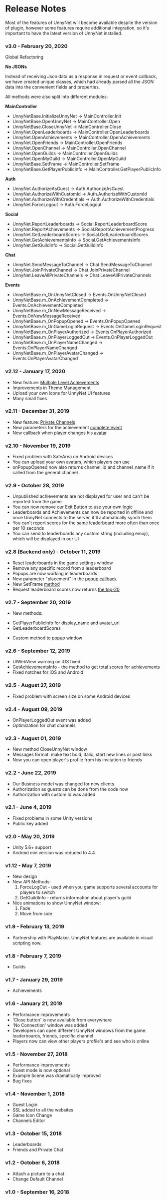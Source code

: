# Release Notes

Most of the features of UnnyNet will become available despite the version of plugin, however some features require additional integration, so it's important to have the latest version of UnnyNet installed.

### v3.0 - February 20, 2020
Global Refactoring

**No JSONs**

Instead of receiving Json data as a response in request or event callback, we have created unique classes, which had already parsed all the JSON data into the convenient fields and properties.

All methods were also split into different modules:

**MainController**

* UnnyNetBase.InitializeUnnyNet -> MainController.Init
* UnnyNetBase.OpenUnnyNet -> MainController.Open
* UnnyNetBase.CloseUnnyNet -> MainController.Close
* UnnyNet.OpenLeaderboards -> MainController.OpenLeaderboards
* UnnyNet.OpenAchievements -> MainController.OpenAchievements
* UnnyNet.OpenFriends -> MainController.OpenFriends
* UnnyNet.OpenChannel -> MainController.OpenChannel
* UnnyNet.OpenGuilds -> MainController.OpenGuilds
* UnnyNet.OpenMyGuild -> MainController.OpenMyGuild
* UnnyNetBase.SetFrame -> MainController.SetFrame
* UnnyNetBase.GetPlayerPublicInfo -> MainController.GetPlayerPublicInfo


**Auth**

* UnnyNet.AuthorizeAsGuest -> Auth.AuthorizeAsGuest
* UnnyNet.AuthorizeWithCustomId -> Auth.AuthorizeWithCustomId
* UnnyNet.AuthorizeWithCredentials -> Auth.AuthorizeWithCredentials
* UnnyNet.ForceLogout -> Auth.ForceLogout


**Social**

* UnnyNet.ReportLeaderboards -> Social.ReportLeaderboardScore
* UnnyNet.ReportAchievements -> Social.ReportAchievementProgress
* UnnyNet.GetLeaderboardScores -> Social.GetLeaderboardScores
* UnnyNet.GetAchievementsInfo -> Social.GetAchievementsInfo
* UnnyNet.GetGuildInfo -> Social.GetGuildInfo


**Chat**

* UnnyNet.SendMessageToChannel -> Chat.SendMessageToChannel
* UnnyNet.JoinPrivateChannel -> Chat.JoinPrivateChannel
* UnnyNet.LeaveAllPrivateChannels -> Chat.LeaveAllPrivateChannels


**Events**

* UnnyNetBase.m_OnUnnyNetClosed -> Events.OnUnnyNetClosed
* UnnyNetBase.m_OnAchievementCompleted -> Events.OnAchievementCompleted
* UnnyNetBase.m_OnNewMessageReceived -> Events.OnNewMessageReceived
* UnnyNetBase.m_OnPopupOpened -> Events.OnPopupOpened
* UnnyNetBase.m_OnGameLoginRequest -> Events.OnGameLoginRequest
* UnnyNetBase.m_OnPlayerAuthorized -> Events.OnPlayerAuthorized
* UnnyNetBase.m_OnPlayerLoggedOut -> Events.OnPlayerLoggedOut
* UnnyNetBase.m_OnPlayerNameChanged -> Events.OnPlayerNameChanged
* UnnyNetBase.m_OnPlayerAvatarChanged -> Events.OnPlayerAvatarChanged 


### v2.12 - January 17, 2020
* New feature: [Multiple Level Achievements](/advanced/achievements)
* Improvements in Theme Management
* Upload your own icons for UnnyNet UI features 
* Many small fixes

### v2.11 - December 31, 2019
* New feature: [Private Channels](/advanced/private_channels)
* New parameters for the achievement [complete event](/advanced/achievements)
* New callback when player changes his [avatar](/basic/authorization)

### v2.10 - November 19, 2019
* Fixed problem with SafeArea on Android devices 
* You can upload your own avatars, which players can use 
* onPopupOpened now also returns channel_id and channel_name if it called from the general channel
 
### v2.9 - October 28, 2019
* Unpublished achievements are not displayed for user and can't be reported from the game
* You can now remove our Exit Button to use your own logic
* Leaderboards and Achievements can now be reported in offline and once UnnyNet connects to the server, it'll automatically synch them
* You can't report scores for the same leaderboard more often than once per 10 seconds
* You can send to leaderboards any custom string (including emoji), which will be displayed in our UI

### v2.8 (Backend only) - October 11, 2019
* Reset leaderboards in the game settings window
* Remove any specific record from a leaderboard
* Popups are now working in leaderboards
* New parameter "placement" in the [popup callback](/advanced/chat_popup)
* New SetFrame [method](/advanced/setframe)
* Request leaderboard scores now returns [the top-20](/requests/get_api)

### v2.7 - September 20, 2019
* New methods:
 - GetPlayerPublicInfo for display_name and avatar_url
 - GetLeaderboardScores
* Custom method to popup window

### v2.6 - September 12, 2019
* UIWebView warning on iOS fixed
* GetAchievementsInfo - the method to get total scores for achievements
* Fixed notches for iOS and Android

### v2.5 - August 27, 2019
* Fixed problem with screen size on some Android devices

### v2.4 - August 09, 2019
* OnPlayerLoggedOut event was added
* Optimization for chat channels

### v2.3 - August 01, 2019
* New method CloseUnnyNet window
* Messages format: make text bold, italic, start new lines or post links
* Now you can open player's profile from his invitation to friends

### v2.2 - June 22, 2019
* Our Business model was changed for new clients.
* Authorization as guests can be done from the code now
* Authorization with custom Id was added

### v2.1 - June 4, 2019
* Fixed problems in some Unity versions 
* Public key added

### v2.0 - May 20, 2019
* Unity 5.6+ support  
* Android min version was reduced to 4.4

### v1.12 - May 7, 2019
* New design
* New API Methods:
    1.  ForceLogOut - used when you game supports several accounts for players to switch
    2.  GetGuildInfo - returns information about player's guild 
* Nice animations to show UnnyNet window: 
    1.  Fade
    2.  Move from side

### v1.9 - February 13, 2019
* Partnership with PlayMaker. UnnyNet features are available in visual scripting now.
    
### v1.8 - February 7, 2019
* Guilds
    
### v1.7 - January 29, 2019
* Achievements
    
### v1.6 - January 21, 2019
* Performance improvements
* 'Close button' is now available from everywhere
* 'No Connection' window was added
* Developers can open different UnnyNet windows from the game: leaderboards, friends, specific channel
* Players now can view other players profile's and see who is online
    
### v1.5 - November 27, 2018
* Performance improvements
* Guest mode is now optional
* Example Scene was dramatically improved
* Bug fixes

### v1.4 - November 1, 2018
* Guest Login
* SSL added to all the websites
* Game Icon Change
* Channels Editor

### v1.3 - October 15, 2018
* Leaderboards
* Friends and Private Chat

### v1.2 - October 6, 2018
* Attach a picture to a chat
* Change Default Channel
    
### v1.0 - September 16, 2018
